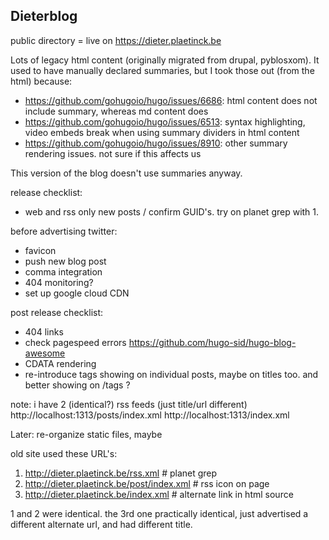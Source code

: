 ## Dieterblog

public directory = live on https://dieter.plaetinck.be

Lots of legacy html content (originally migrated from drupal, pyblosxom). It used to have manually declared summaries, but I took those out (from the html) because:

* https://github.com/gohugoio/hugo/issues/6686: html content does not include summary, whereas md content does
* https://github.com/gohugoio/hugo/issues/6513: syntax highlighting, video embeds break when using summary dividers in html content
* https://github.com/gohugoio/hugo/issues/8910: other summary rendering issues. not sure if this affects us

This version of the blog doesn't use summaries anyway.

release checklist:
* web and rss only new posts / confirm GUID's. try on planet grep with 1.

before advertising twitter:
* favicon
* push new blog post
* comma integration
* 404 monitoring?
* set up google cloud CDN

post release checklist:
* 404 links
* check pagespeed errors https://github.com/hugo-sid/hugo-blog-awesome
* CDATA rendering
* re-introduce tags showing on individual posts, maybe on titles too. and better showing on /tags ?


note: i have 2 (identical?) rss feeds (just title/url different)
http://localhost:1313/posts/index.xml
http://localhost:1313/index.xml

Later:
re-organize static files, maybe

old site used these URL's:
1. http://dieter.plaetinck.be/rss.xml # planet grep
2. http://dieter.plaetinck.be/post/index.xml # rss icon on page
3. http://dieter.plaetinck.be/index.xml # alternate link in html source

1 and 2 were identical. the 3rd one practically identical, just advertised a different alternate url, and had different title.